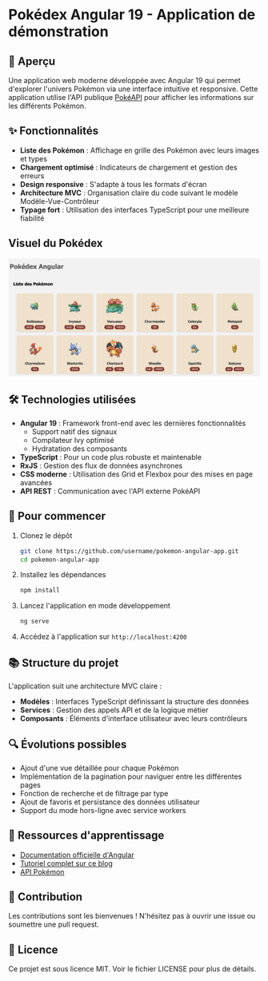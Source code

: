 # Pokédex Angular 19 - Application de démonstration

## 📱 Aperçu

Une application web moderne développée avec Angular 19 qui permet d'explorer l'univers Pokémon via une interface intuitive et responsive. Cette application utilise l'API publique [PokéAPI](https://pokeapi.co/) pour afficher les informations sur les différents Pokémon.

## ✨ Fonctionnalités

- **Liste des Pokémon** : Affichage en grille des Pokémon avec leurs images et types
- **Chargement optimisé** : Indicateurs de chargement et gestion des erreurs
- **Design responsive** : S'adapte à tous les formats d'écran
- **Architecture MVC** : Organisation claire du code suivant le modèle Modèle-Vue-Contrôleur
- **Typage fort** : Utilisation des interfaces TypeScript pour une meilleure fiabilité

## Visuel du Pokédex
![Capture écran Pokédex](https://raw.githubusercontent.com/claudebueno/pokemon-app/refs/heads/master/public/app-angular-pokedex-screen.png "Capture écran Pokédex")

## 🛠️ Technologies utilisées

- **Angular 19** : Framework front-end avec les dernières fonctionnalités
  - Support natif des signaux
  - Compilateur Ivy optimisé
  - Hydratation des composants
- **TypeScript** : Pour un code plus robuste et maintenable
- **RxJS** : Gestion des flux de données asynchrones
- **CSS moderne** : Utilisation des Grid et Flexbox pour des mises en page avancées
- **API REST** : Communication avec l'API externe PokéAPI

## 🚀 Pour commencer

1. Clonez le dépôt
   ```bash
   git clone https://github.com/username/pokemon-angular-app.git
   cd pokemon-angular-app
   ```

2. Installez les dépendances
   ```bash
   npm install
   ```

3. Lancez l'application en mode développement
   ```bash
   ng serve
   ```

4. Accédez à l'application sur `http://localhost:4200`

## 📚 Structure du projet

L'application suit une architecture MVC claire :

- **Modèles** : Interfaces TypeScript définissant la structure des données
- **Services** : Gestion des appels API et de la logique métier
- **Composants** : Éléments d'interface utilisateur avec leurs contrôleurs

## 🔍 Évolutions possibles

- Ajout d'une vue détaillée pour chaque Pokémon
- Implémentation de la pagination pour naviguer entre les différentes pages
- Fonction de recherche et de filtrage par type
- Ajout de favoris et persistance des données utilisateur
- Support du mode hors-ligne avec service workers

## 📖 Ressources d'apprentissage

- [Documentation officielle d'Angular](https://angular.io/docs)
- [Tutoriel complet sur ce blog](https://www.claudebueno.com/developpement/angular-et-pokemon-creez-votre-pokedex-complet.htm)
- [API Pokémon](https://pokeapi.co/docs/v2)

## 🤝 Contribution

Les contributions sont les bienvenues ! N'hésitez pas à ouvrir une issue ou soumettre une pull request.

## 📄 Licence

Ce projet est sous licence MIT. Voir le fichier LICENSE pour plus de détails.
